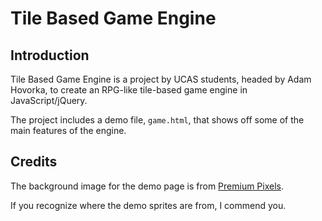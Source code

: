Tile Based Game Engine
======================


Introduction
------------

Tile Based Game Engine  is a project  by UCAS students,  headed by Adam Hovorka,
to create an RPG-like tile-based game engine in JavaScript/jQuery.

The project includes a demo file,  `game.html`,  that shows off some of the main
features of the engine.


Credits
-------

The background image for the demo page is from [Premium Pixels][premium].

If you recognize where the demo sprites are from, I commend you.

[premium]: www.premiumpixels.com/freebies/

